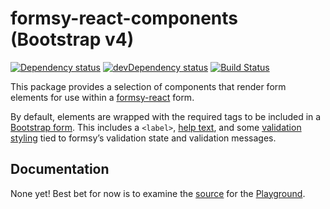 # formsy-react-components (Bootstrap v4)

[![Dependency status](https://david-dm.org/twisty/formsy-react-components.svg)](https://david-dm.org/twisty/formsy-react-components)
[![devDependency status](https://david-dm.org/twisty/formsy-react-components/dev-status.svg)](https://david-dm.org/twisty/formsy-react-components#info=devDependencies)
[![Build Status](https://travis-ci.org/twisty/formsy-react-components.svg?branch=master)](https://travis-ci.org/twisty/formsy-react-components)

This package provides a selection of components that render form elements for use within a [formsy-react](https://github.com/christianalfoni/formsy-react) form.

By default, elements are wrapped with the required tags to be included in a [Bootstrap form](hhttp://v4-alpha.getbootstrap.com/components/forms/). This includes a `<label>`, [help text](http://v4-alpha.getbootstrap.com/components/forms/#help-text), and some [validation styling](http://v4-alpha.getbootstrap.com/components/forms/#validation) tied to formsy’s validation state and validation messages.

## Documentation

None yet! Best bet for now is to examine the [source](https://github.com/afgarcia86/formsy-react-components/blob/gh-pages/playground/src/app.js) for the [Playground](http://afgarcia86.github.io/formsy-react-components/playground/).
